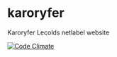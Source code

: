 karoryfer
=========

Karoryfer Lecolds netlabel website

[![Code Climate](https://codeclimate.com/github/mradmacher/karoryfer.com/badges/gpa.svg)](https://codeclimate.com/github/mradmacher/karoryfer.com)
